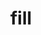 ---
category: 4-letters
denotation: null
name: fill
reference_link: https://www.etymonline.com/word/fill
root_language: null
root_name: null
title: fill
type: free
word_sums:
- respelling: fill
  sum: 'Fill + '
---